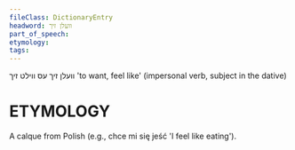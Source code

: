 ```yaml
---
fileClass: DictionaryEntry
headword: וועלן זיך
part_of_speech: 
etymology: 
tags: 
---
```

וועלן זיך
עס ווילט זיך
'to want, feel like' (impersonal verb, subject in the dative)

ETYMOLOGY
===========
A calque from Polish (e.g., chce mi się jeść 'I feel like eating').